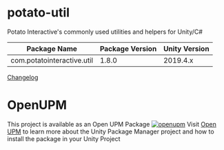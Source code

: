 # potato-util
Potato Interactive's commonly used utilities and helpers for Unity/C#

| Package Name | Package Version | Unity Version |
|-----|-----|-----|
| com.potatointeractive.util | 1.8.0 | 2019.4.x |

[Changelog](CHANGELOG.md)

# OpenUPM
This project is available as an Open UPM Package
[![openupm](https://img.shields.io/npm/v/com.potatointeractive.util?label=openupm&registry_uri=https://package.openupm.com)](https://openupm.com/packages/com.potatointeractive.util/)
Visit [Open UPM](https://openupm.com) to learn more about the Unity Package Manager project and how to install the package in your Unity Project

